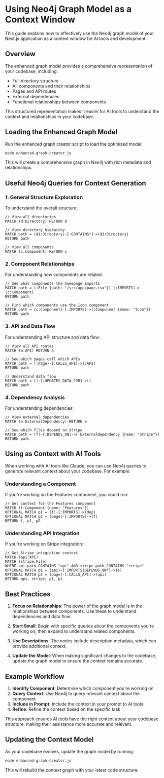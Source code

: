 # Using Neo4j Graph Model as a Context Window

This guide explains how to effectively use the Neo4j graph model of your Next.js application as a context window for AI tools and development.

## Overview

The enhanced graph model provides a comprehensive representation of your codebase, including:

- Full directory structure
- All components and their relationships
- Pages and API routes
- External dependencies
- Functional relationships between components

This structured representation makes it easier for AI tools to understand the context and relationships in your codebase.

## Loading the Enhanced Graph Model

Run the enhanced graph creator script to load the optimized model:

```bash
node enhanced-graph-creator.js
```

This will create a comprehensive graph in Neo4j with rich metadata and relationships.

## Useful Neo4j Queries for Context Generation

### 1. General Structure Exploration

To understand the overall structure:

```cypher
// View all directories
MATCH (d:Directory) RETURN d

// View directory hierarchy
MATCH path = (d1:Directory)-[:CONTAINS*]->(d2:Directory)
RETURN path

// View all components
MATCH (c:Component) RETURN c
```

### 2. Component Relationships

For understanding how components are related:

```cypher
// See what components the homepage imports
MATCH path = (:File {path: "/src/app/page.tsx"})-[:IMPORTS]->(c:Component)
RETURN path

// Find which components use the Icon component
MATCH path = (c:Component)-[:IMPORTS]->(:Component {name: "Icon"})
RETURN path
```

### 3. API and Data Flow

For understanding API structure and data flow:

```cypher
// View all API routes
MATCH (a:API) RETURN a

// See which pages call which APIs
MATCH path = (:Page)-[:CALLS_API]->(:API)
RETURN path

// Understand data flow
MATCH path = ()-[:UPDATES_DATA_FOR]->()
RETURN path
```

### 4. Dependency Analysis

For understanding dependencies:

```cypher
// View external dependencies
MATCH (e:ExternalDependency) RETURN e

// See which files depend on Stripe
MATCH path = (f)-[:DEPENDS_ON]->(:ExternalDependency {name: "Stripe"})
RETURN path
```

## Using as Context with AI Tools

When working with AI tools like Claude, you can use Neo4j queries to generate relevant context about your codebase. For example:

### Understanding a Component

If you're working on the Features component, you could run:

```cypher
// Get context for the Features component
MATCH (f:Component {name: "Features"})
OPTIONAL MATCH p1 = (f)-[:IMPORTS]->(dep)
OPTIONAL MATCH p2 = (page)-[:IMPORTS]->(f)
RETURN f, p1, p2
```

### Understanding API Integration

If you're working on Stripe integration:

```cypher
// Get Stripe integration context
MATCH (api:API)
MATCH (stripe:File)
WHERE api.path CONTAINS "api" AND stripe.path CONTAINS "stripe"
OPTIONAL MATCH p1 = (api)-[:IMPORTS|DEPENDS_ON*]->(s)
OPTIONAL MATCH p2 = (page)-[:CALLS_API]->(api)
RETURN api, stripe, p1, p2
```

## Best Practices

1. **Focus on Relationships**: The power of the graph model is in the relationships between components. Use these to understand dependencies and data flow.

2. **Start Small**: Begin with specific queries about the components you're working on, then expand to understand related components.

3. **Use Descriptions**: The nodes include description metadata, which can provide additional context.

4. **Update the Model**: When making significant changes to the codebase, update the graph model to ensure the context remains accurate.

## Example Workflow

1. **Identify Component**: Determine which component you're working on
2. **Query Context**: Use Neo4j to query relevant context about the component
3. **Include in Prompt**: Include the context in your prompt to AI tools
4. **Refine**: Refine the context based on the specific task

This approach ensures AI tools have the right context about your codebase structure, making their assistance more accurate and relevant.

## Updating the Context Model

As your codebase evolves, update the graph model by running:

```bash
node enhanced-graph-creator.js
```

This will rebuild the context graph with your latest code structure.
